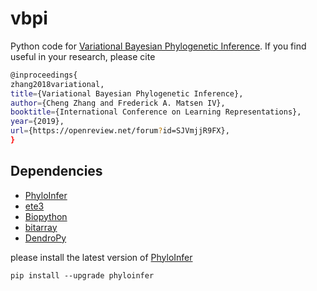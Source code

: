 # vbpi
Python code for [Variational Bayesian Phylogenetic Inference](https://openreview.net/forum?id=SJVmjjR9FX). If you find useful in your research,
please cite 
```bash
@inproceedings{
zhang2018variational,
title={Variational Bayesian Phylogenetic Inference},
author={Cheng Zhang and Frederick A. Matsen IV},
booktitle={International Conference on Learning Representations},
year={2019},
url={https://openreview.net/forum?id=SJVmjjR9FX},
}
```

## Dependencies
* [PhyloInfer](https://github.com/zcrabbit/PhyloInfer)  
* [ete3](http://etetoolkit.org)
* [Biopython](http://biopython.org)
* [bitarray](https://pypi.org/project/bitarray/)
* [DendroPy](https://github.com/jeetsukumaran/DendroPy)

please install the latest version of [PhyloInfer](https://github.com/zcrabbit/PhyloInfer)
```
pip install --upgrade phyloinfer
```
